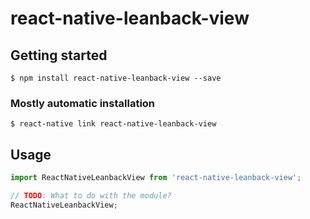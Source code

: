 # react-native-leanback-view

## Getting started

`$ npm install react-native-leanback-view --save`

### Mostly automatic installation

`$ react-native link react-native-leanback-view`

## Usage
```javascript
import ReactNativeLeanbackView from 'react-native-leanback-view';

// TODO: What to do with the module?
ReactNativeLeanbackView;
```
